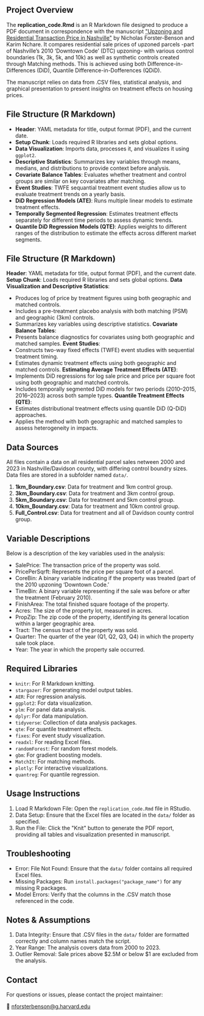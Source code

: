 ## **Project Overview** 

The **replication_code.Rmd** is an R Markdown file designed to produce a PDF document in correspondence with the manuscript <a href="https://nfb77.github.io/Files/URTPN.pdf" target="_blank">"Upzoning and Residential Transaction Price in Nashville"</a> by Nicholas Forster-Benson and Karim Nchare. It compares residential sale prices of upzoned parcels -part of Nashville’s 2010 ‘Downtown Code’ (DTC) upzoning- with various control boundaries (1k, 3k, 5k, and 10k) as well as synthetic controls created through Matching methods. This is achieved using both Difference-in-Differences (DiD), Quantile Difference-in-Dofferences (QDiD).

The manuscript relies on data from .CSV files, statistical analysis, and graphical presentation to present insights on treatment effects on housing prices.

 
## **File Structure (R Markdown)**

  - **Header**: YAML metadata for title, output format (PDF), and the current date.
  - **Setup Chunk**: Loads required R libraries and sets global options.
  - **Data Visualization**: Imports data, processes it, and visualizes it using `ggplot2`.
  - **Descriptive Statistics**: Summarizes key variables through means, medians, and distributions to provide context before analysis.
  - **Covariate Balance Tables**: Evaluates whether treatment and control groups are similar on key covariates after matching.
  - **Event Studies**: TWFE sequantial treatment event studies allow us to evaluate treatment trends on a yearly basis.
  - **DiD Regression Models (ATE)**: Runs multiple linear models to estimate treatment effects.
  - **Temporally Segmented Regression**:  Estimates treatment effects separately for different time periods to assess dynamic trends.
  - **Quantile DiD Regression Models (QTE)**: Applies weights to different ranges of the distribution to estimate the effects across different market segments.



## **File Structure (R Markdown)**
**Header**: YAML metadata for title, output format (PDF), and the current date.
**Setup Chunk**: Loads required R libraries and sets global options.
**Data Visualization and Descriptive Statistics**:
  - Produces log of price by treatment figures using both geographic and matched controls.
  - Includes a pre-treatment placebo analysis with both matching (PSM) and geographic (3km) controls.
  - Summarizes key variables using descriptive statistics.
**Covariate Balance Tables**:
  - Presents balance diagnostics for covariates using both geographic and matched samples.
**Event Studies**:
  - Constructs two-way fixed effects (TWFE) event studies with sequential treatment timing.
  - Estimates dynamic treatment effects using both geographic and matched controls.
**Estimating Average Treatment Effects (ATE)**:
  - Implements DiD regressions for log sale price and price per square foot using both geographic and matched controls.
  - Includes temporally segmented DiD models for two periods (2010–2015, 2016–2023) across both sample types.
**Quantile Treatment Effects (QTE)**:
 - Estimates distributional treatment effects using quantile DiD (Q-DiD) approaches.
 - Applies the method with both geographic and matched samples to assess heterogeneity in impacts.


 ## **Data Sources**

All files contain a data on all residential parcel sales netween 2000 and 2023 in Nashville/Davidson county, with differing control boundry sizes. Data files are stored in a subfolder named `data/`.

 1. **1km_Boundary.csv**: Data for treatment and 1km control group.
 2. **3km_Boundary.csv**: Data for treatment and 3km control group.
 3. **5km_Boundary.csv**: Data for treatment and 5km control group.
 4. **10km_Boundary.csv**: Data for treatment and 10km control group.
 5. **Full_Control.csv**: Data for treatment and all of Davidson county control group.






## **Variable Descriptions**
 
 Below is a description of the key variables used in the analysis:
 
 -	SalePrice: The transaction price of the property was sold.
 -	PricePerSqrft: Represents the price per square foot of a parcel.
 -	CoreBin: A binary variable indicating if the property was treated (part of the 2010 upzoning ‘Downtown Code.’
 -	TimeBin: A binary variable representing if the sale was before or after the treatment (February 2010).
 - FinishArea: The total finished square footage of the property.
 -	Acres: The size of the property lot, measured in acres.
 -	PropZip: The zip code of the property, identifying its general location within a larger geographic area.
 -	Tract: The census tract of the property was sold.
 -	Quarter: The quarter of the year (Q1, Q2, Q3, Q4) in which the property sale took place.
 - Year: The year in which the property sale occurred.
 
## **Required Libraries**

 - `knitr`: For R Markdown knitting.
 - `stargazer`: For generating model output tables.
 - `AER`: For regression analysis.
 - `ggplot2`: For data visualization.
 - `plm`: For panel data analysis.
 - `dplyr`: For data manipulation.
 - `tidyverse`: Collection of data analysis packages.
 - `qte`: For quantile treatment effects.
 - `fixes`: For event study visualization. 
 - `readxl`: For reading Excel files.
 - `randomForest`: For random forest models.
 - `gbm`: For gradient boosting models.
 - `MatchIt`: For matching methods.
 - `plotly`: For interactive visualizations.
 - `quantreg`: For quantile regression.


## **Usage Instructions**
 
 1. Load R Markdown File: Open the `replication_code.Rmd` file in RStudio.
 2. Data Setup: Ensure that the Excel files are located in the `data/` folder as specified.
 3. Run the File: Click the "Knit" button to generate the PDF report, providing all tables and visualization presented in manuscript.
  
## **Troubleshooting**

 - Error: File Not Found: Ensure that the `data/` folder contains all required Excel files.
 - Missing Packages: Run `install.packages("package_name")` for any missing R packages.
 - Model Errors: Verify that the columns in the .CSV match those referenced in the code.
  
## **Notes & Assumptions**

 1. Data Integrity: Ensure that .CSV files in the `data/` folder are formatted correctly and column names match the script.
 2. Year Range: The analysis covers data from 2000 to 2023.
 3. Outlier Removal: Sale prices above $2.5M or below $1 are excluded from the analysis.
 

## **Contact**

For questions or issues, please contact the project maintainer:
       <p>📧 <a href="nforsterbenson@g.harvard.edu">nforsterbenson@g.harvard.edu</a></p>
